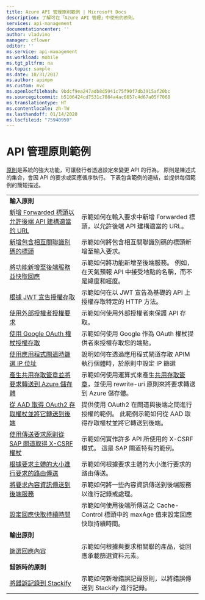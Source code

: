 ```yaml
---
title: Azure API 管理原則範例 | Microsoft Docs
description: 了解可在「Azure API 管理」中使用的原則。
services: api-management
documentationcenter: ''
author: vladvino
manager: cflower
editor: ''
ms.service: api-management
ms.workload: mobile
ms.tgt_pltfrm: na
ms.topic: sample
ms.date: 10/31/2017
ms.author: apimpm
ms.custom: mvc
ms.openlocfilehash: 9bdcf9ea247adb8d5941c75f90f7db3915af20bc
ms.sourcegitcommit: b5106424cd7531c7084a4ac6657c4d67a05f7068
ms.translationtype: HT
ms.contentlocale: zh-TW
ms.lasthandoff: 01/14/2020
ms.locfileid: "75940950"
---
```

# <a name="api-management-policy-samples"></a>API 管理原則範例

[原則](api-management-howto-policies.md)是系統的強大功能，可讓發行者透過設定來變更 API 的行為。 原則是陳述式的集合，會因 API 的要求或回應循序執行。 下表包含範例的連結，並提供每個範例的簡短描述。

|                                                                                                                                                                      |                                                                                                                                                                                                                             |
| -------------------------------------------------------------------------------------------------------------------------------------------------------------------- | --------------------------------------------------------------------------------------------------------------------------------------------------------------------------------------------------------------------------- |
| **輸入原則**                                                                                                                                                 |                                                                                                                                                                                                                             |
| [新增 Forwarded 標頭以允許後端 API 建構適當的 URL](./policies/set-header-to-enable-backend-to-construct-urls.md?toc=api-management/toc.json) | 示範如何在輸入要求中新增 Forwarded 標頭，以允許後端 API 建構適當的 URL。                                                                                                        |
| [新增包含相互關聯識別碼的標頭](./policies/add-correlation-id.md?toc=api-management/toc.json)                                                             | 示範如何將包含相互關聯識別碼的標頭新增至輸入要求。                                                                                                                                        |
| [將功能新增至後端服務並快取回應](./policies/cache-response.md?toc=api-management/toc.json)                                             | 示範如何將功能新增至後端服務。 例如，在天氣預報 API 中接受地點的名稱，而不是緯度和經度。                                                                    |
| [根據 JWT 宣告授權存取](./policies/authorize-request-based-on-jwt-claims.md?toc=api-management/toc.json)                                              | 示範如何在以 JWT 宣告為基礎的 API 上授權存取特定的 HTTP 方法。                                                                                                                                       |
| [使用外部授權者授權要求](./policies/authorize-request-using-external-authorizer.md)                                                   | 示範如何使用外部授權者來保護 API 存取。                                                                                                                                                               |
| [使用 Google OAuth 權杖授權存取](./policies/use-google-as-oauth-token-provider.md?toc=api-management/toc.json)                                            | 示範如何使用 Google 作為 OAuth 權杖提供者來授權存取您的端點。                                                                                                                                    |
| [使用應用程式閘道時篩選 IP 位址](./policies/filter-ip-addresses-when-using-appgw.md) | 說明如何在透過應用程式閘道存取 APIM 執行個體時，於原則中設定 IP 篩選
| [產生共用存取簽章並將要求轉送到 Azure 儲存體](./policies/generate-shared-access-signature.md?toc=api-management/toc.json)                  | 示範如何使用運算式來產生[共用存取簽章](https://docs.microsoft.com/azure/storage/storage-dotnet-shared-access-signature-part-1)，並使用 rewrite-uri 原則來將要求轉送到 Azure 儲存體。 |
| [從 AAD 取得 OAuth2 存取權杖並將它轉送到後端](./policies/use-oauth2-for-authorization.md?toc=api-management/toc.json)                             | 提供使用 OAuth2 在閘道與後端之間進行授權的範例。 此範例示範如何從 AAD 取得存取權杖並將它轉送到後端。                                                    |
| [使用傳送要求原則從 SAP 閘道取得 X-CSRF 權杖](./policies/get-x-csrf-token-from-sap-gateway.md?toc=api-management/toc.json)                           | 示範如何實作許多 API 所使用的 X-CSRF 模式。 這是 SAP 閘道特有的範例。                                                                                                                           |
| [根據要求主體的大小進行要求的路由傳送](./policies/route-requests-based-on-size.md?toc=api-management/toc.json)                                            | 示範如何根據要求主體的大小進行要求的路由傳送。                                                                                                                                                       |
| [將要求內容資訊傳送到後端服務](./policies/send-request-context-info-to-backend-service.md?toc=api-management/toc.json)                    | 示範如何將一些內容資訊傳送到後端服務以進行記錄或處理。                                                                                                                                |
| [設定回應快取持續時間](./policies/set-cache-duration.md?toc=api-management/toc.json)                                                                          | 示範如何使用後端所傳送之 Cache-Control 標頭中的 maxAge 值來設定回應快取持續時間。                                                                                                             |
| **輸出原則**                                                                                                                                                |                                                                                                                                                                                                                             |
| [篩選回應內容](./policies/filter-response-content.md?toc=api-management/toc.json)                                                                         | 示範如何根據與要求相關聯的產品，從回應承載篩選資料元素。                                                                                                        |
| **錯誤時的原則**                                                                                                                                                |                                                                                                                                                                                                                             |
| [將錯誤記錄到 Stackify](./policies/log-errors-to-stackify.md?toc=api-management/toc.json)                                                                           | 示範如何新增錯誤記錄原則，以將錯誤傳送到 Stackify 進行記錄。                                                                                                                                            |
